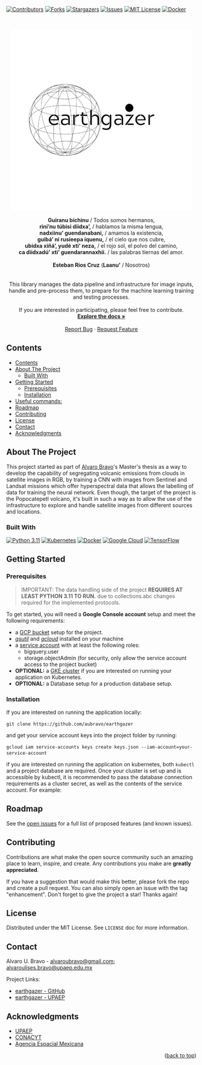 <a name="readme-top"></a>

[![Contributors](https://img.shields.io/github/contributors/aubravo/earthgazer.svg?style=for-the-badge)](https://github.com/aubravo/earthgazer/graphs/contributors)
[![Forks](https://img.shields.io/github/forks/aubravo/earthgazer.svg?style=for-the-badge)](https://github.com/aubravo/earthgazer/network/members)
[![Stargazers](https://img.shields.io/github/stars/aubravo/earthgazer.svg?style=for-the-badge)](https://github.com/aubravo/earthgazer/stargazers)
[![Issues](https://img.shields.io/github/issues/aubravo/earthgazer.svg?style=for-the-badge)](https://github.com/aubravo/earthgazer/issues)
[![MIT License](https://img.shields.io/github/license/aubravo/earthgazer.svg?style=for-the-badge)](https://github.com/aubravo/earthgazer/blob/master/LICENSE.txt)
[![Docker](https://img.shields.io/github/actions/workflow/status/aubravo/earthgazer/docker-publish.yml?style=for-the-badge&logo=github)](https://github.com/aubravo/earthgazer/actions/workflows/docker-publish.yml)

<div>
<br />
<p align="center">
<a href="https://github.com/aubravo/earthgazer">
<picture>
  <source media="(prefers-color-scheme: dark)" srcset="docs/images/earthgazer_name_white_transparent.png">
  <source media="(prefers-color-scheme: light)" srcset="docs/images/earthgazer_name_black_transparent.png">
  <img alt="earthgazer logo" src="docs/images/earthgazer_name_black_transparent.png">
</picture>

</a>
<p align="center">
<b>Guiranu bíchinu</b> / Todos somos hermanos,
<br />
<b>riní’nu túbisi diidxa’,</b> / hablamos la misma lengua,
<br />
<b>nadxiinu’ guendanabani,</b> / amamos la existencia,
<br />
<b>guibá’ ni rusieepa íquenu,</b> / el cielo que nos cubre,
<br />
<b>ubidxa xiñá’, yudé xti’ neza,</b> / el rojo sol, el polvo del camino,
<br />
<b>ca diidxadú’ xti’ guendarannaxhii.</b> / las palabras tiernas del amor.
<br />
<br />
<b>Esteban Rios Cruz</b> (<b>Laanu’</b> / Nosotros)
<br />
<br />
<br />
This library manages the data pipeline and infrastructure for image inputs, handle and pre-process them, to prepare
for the machine learning training and testing processes.
<br />
<br />
If you are interested in participating, please feel free to contribute.
<br />
<a href="https://github.com/aubravo/earthgazer"><strong>Explore the docs »</strong></a>
<br />
<br />
<a href="https://github.com/aubravo/earthgazer/issues">Report Bug</a>
·
<a href="https://github.com/aubravo/earthgazer/issues">Request Feature</a>
</p>
</div>

## Contents
<!-- TOC -->
  * [Contents](#contents)
  * [About The Project](#about-the-project)
    * [Built With](#built-with)
  * [Getting Started](#getting-started)
    * [Prerequisites](#prerequisites)
    * [Installation](#installation)
  * [Useful commands:](#useful-commands-)
  * [Roadmap](#roadmap)
  * [Contributing](#contributing)
  * [License](#license)
  * [Contact](#contact)
  * [Acknowledgments](#acknowledgments)
<!-- TOC --> 

## About The Project

This project started as part of [Alvaro Bravo](mailto:alvaroubravo@gmail.com)'s Master's thesis as a way to
develop the capability of segregating volcanic emissions from clouds in satellite images in RGB, by training a CNN
with images from Sentinel and Landsat missions which offer hyperspectral data that allows the labelling of data for
training the neural network. Even though, the target of the project is the Popocatepetl volcano, it's built in such
a way as to allow the use of the infrastructure to explore and handle satellite images from different sources and
locations.

### Built With

[![Python 3.11](https://img.shields.io/badge/Python3-4B8BBE?style=for-the-badge&logo=Python&logoColor=FFD43B)](https://python.org)
[![Kubernetes](https://img.shields.io/badge/Kubernetes-326ce5?style=for-the-badge&logo=Kubernetes&logoColor=white)](https://kubernetes.io)
[![Docker](https://img.shields.io/badge/Docker-0db7ed?style=for-the-badge&logo=Docker&logoColor=white)](https://docker.com)
[![Google Cloud](https://img.shields.io/badge/Google_Cloud-DB4437?style=for-the-badge&logo=GoogleCloud&logoColor=F4B400)](https://cloud.google.com)
[![TensorFlow](https://img.shields.io/badge/TensorFlow-425066?style=for-the-badge&logo=TensorFlow&logoColor=FF6F00)](https://tensorflow.org)

## Getting Started

### Prerequisites

> IMPORTANT: The data handling side of the project **REQUIRES AT LEAST PYTHON 3.11 TO RUN.** due to collections.abc changes required for the implemented protocols. 

To get started, you will need a **Google Console account** setup and meet the following requirements:
- a [GCP bucket](https://cloud.google.com/storage/docs/creating-buckets) setup for the project.
- [_gsutil_](https://cloud.google.com/storage/docs/gsutil_install) and [_gcloud_](https://cloud.google.com/sdk/docs/install) installed on your machine
- a [service account](https://cloud.google.com/iam/docs/creating-managing-service-accounts) with at least the following roles:
  - bigquery.user
  - storage.objectAdmin (for security, only allow the service account access to the project bucket)
- **OPTIONAL:** a [GKE cluster](https://cloud.google.com/kubernetes-engine/docs/deploy-app-cluster) if you are interested on running your application on Kubernetes.
- **OPTIONAL:** a Database setup for a production database setup.

### Installation 

If you are interested on running the application locally:
```commandline
git clone https://github.com/aubravo/earthgazer
```
and get your service account keys into the project folder by running:
```commandline
gcloud iam service-accounts keys create keys.json --iam-account=your-service-account
```
if you are interested on running the application on kubernetes, both `kubectl` and a project database are required.
Once your cluster is set up and is accessible by kubectl, it is recommended to pass the database connection requirements
as a cluster secret, as well as the contents of the service account. For example:

<!-- TODO: Add Useful commands -->

## Roadmap
See the [open issues](https://github.com/aubravo/earthgazer/issues) for a full list of proposed features (and known issues).

## Contributing
Contributions are what make the open source community such an amazing place to learn, inspire, and create. Any contributions you make are **greatly appreciated**.

If you have a suggestion that would make this better, please fork the repo and create a pull request. You can also simply open an issue with the tag "enhancement".
Don't forget to give the project a star! Thanks again!

## License
Distributed under the MIT License. See `LICENSE` doc for more information.


## Contact
Alvaro U. Bravo - [alvaroubravo@gmail.com](mailto:alvaroubravo@gmail.com); [alvaroulises.bravo@upaep.edu.mx](mailto:alvaroulises.bravo@upaep.edu.mx)

Project Links:
* [earthgazer - GitHub](https://github.com/aubravo/earthgazer)
* [earthgazer - UPAEP](https://upaep.mx/gxiba/)

## Acknowledgments

* [UPAEP](https://upaep.mx/)
* [CONACYT](https://conacyt.mx/)
* [Agencia Espacial Mexicana](https://www.gob.mx/aem)

<p align="right">(<a href="#readme-top">back to top</a>)</p>
